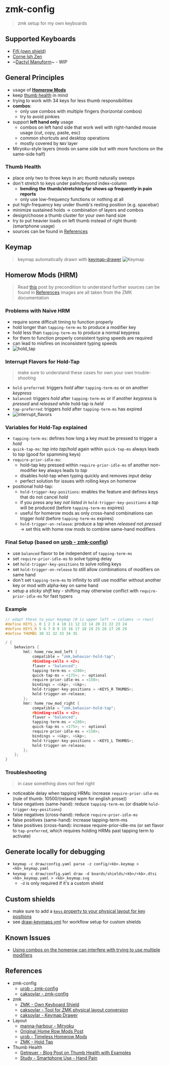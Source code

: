 # zmk-config
> zmk setup for my own keyboards

## Supported Keyboards
- [Fifi (own shield)](https://github.com/raychengy/fifi_split_keeb)
- [Corne Ish Zen](https://lowprokb.ca/products/corne-ish-zen)
- ~[Dactyl Manuform](https://github.com/abstracthat/dactyl-manuform)~ - WIP

## General Principles
- usage of [**Homerow Mods**](#homerow-mods-(hrm))
- keep [thumb health](#thumb-health) in mind
- trying to work with 34 keys for less thumb responsibilities
- **combos**:
    - only use combos with multiple fingers (horizontal combos)
    - try to avoid pinkies
- support **left hand only** usage
    - combos on left hand side that work well with right-handed mouse usage (cut, copy, paste, esc)
    - common shortcuts and desktop operations
    - mostly covered by `NAV` layer
- Miryoku-style layers (mods on same side but with more functions on the same-side half)

### Thumb Health
- place only two to three keys in arc thumb naturally sweeps
- don't stretch to keys under palm/beyond index-column
    - **bending the thumb/stretching far shows up frequently in pain reports**
    - only use low-frequency functions or nothing at all
- put high-frequency key under thumb's resting position (e.g. spacebar)
- minimize sustained holds -> combination of layers and combos
- design/choose a thumb cluster for your own hand size
- try to put heavier loads on left thumb instead of right thumb (smartphone usage)
- sources can be found in [References](#references)

## Keymap
> keymap automatically drawn with [keymap-drawer](https://github.com/caksoylar/keymap-drawer)
![Keymap](./draw/fifi.svg?raw=true "Keymap")

## Homerow Mods (HRM)
> Read [this](https://precondition.github.io/home-row-mods) post by precondition to understand
> further sources can be found in [References](#references)
> images are all taken from the ZMK documentation

### Problems with Naive HRM
- require some difficult timing to function properly
- hold longer than `tapping-term-ms` to produce a modifier key
- hold less than `tapping-term-ms` to produce a normal keypress
- for them to function properly consistent typing speeds are required 
- can lead to misfires on inconsistent typing speeds
- ![hold_tap](./assets/hold_tap.svg?raw=true "Hold Tap")

### Interrupt Flavors for Hold-Tap
> make sure to understand these cases for own your own trouble-shooting
- `hold-preferred`: triggers *hold* after `tapping-term-ms` or on another *keypress*
- `balanced`: triggers *hold* after `tapping-term-ms` or if another *keypress* is *pressed* and *released* while hold-tap is *held*
- `tap-preferred`: triggers *hold* after `tapping-term-ms` has expired 
- ![interrupt_flavors](./assets/interrupt_flavors.svg?raw=true "Interrupt Flavors")

### Variables for Hold-Tap explained
- `tapping-term-ms`: defines how long a key must be pressed to trigger a *hold*
- `quick-tap-ms`: *tap* into *tap*/*hold* again within `quick-tap-ms` always leads to *tap* (good for spamming keys)
- `require-prior-idle-ms`: 
    - hold-tap key pressed within `require-prior-idle-ms` of another non-modifier key always leads to *tap*
    - disables hold-tap when typing quickly and removes input delay
    - perfect solution for issues with rolling keys on homerow
- positional hold-tap:
    - `hold-trigger-key-positions`: enables the feature and defines keys that do not cancel *hold*
    - if you press any key *not listed in* `hold-trigger-key-positions` a *tap* will be produced (before `tapping-term-ms` expires)
    - useful for homerow mods as only cross-hand combinations can trigger *hold* (before `tapping-term-ms` expires)
    - `hold-trigger-on-release`: produce a *tap* when *released* not *pressed* -> set this with home row mods to combine same-hand modifiers

### Final Setup (based on [urob - zmk-config](https://github.com/urob/zmk-config))
- use `balanced` flavor to be independent of `tapping-term-ms`
- set `require-prior-idle-ms` to solve typing delay
- set `hold-trigger-key-positions` to solve rolling keys
- set `hold-trigger-on-release` to still allow combinations of modifiers on same hand
- don't set `tapping-term-ms` to infinity to still use modifier without another key or mod with alpha-key on same hand
- setup a *sticky shift* key - shifting may otherwise conflict with `require-prior-idle-ms` for fast typers

### Example
```C++
// adapt these to your keymap (0 is upper left -> columns -> rows)
#define KEYS_L 0 1 2 3 4 10 11 12 13 14 20 21 22 23 24 
#define KEYS_R 5 6 7 8 9 15 16 17 18 19 25 26 27 28 29
#define THUMBS 30 31 32 33 34 35

/ {
    behaviors {
        hml: home_row_mod_left {
            compatible = "zmk,behavior-hold-tap";
            #binding-cells = <2>;
            flavor = "balanced";
            tapping-term-ms = <280>;
            quick-tap-ms = <175>; <- optional
            require-prior-idle-ms = <150>;
            bindings = <&kp>, <&kp>;
            hold-trigger-key-positions = <KEYS_R THUMBS>;
            hold-trigger-on-release;
        };
        hmr: home_row_mod_right {
            compatible = "zmk,behavior-hold-tap";
            #binding-cells = <2>;
            flavor = "balanced";
            tapping-term-ms = <280>;
            quick-tap-ms = <175>; <- optional
            require-prior-idle-ms = <150>;
            bindings = <&kp>, <&kp>;
            hold-trigger-key-positions = <KEYS_L THUMBS>;
            hold-trigger-on-release;
        };
    };
}
```

### Troubleshooting
> in case something does not feel right
- noticeable delay when tapping HRMs: increase `require-prior-idle-ms` (rule of thumb: 10500/(relaxed wpm for english prose))
- false negatives (same-hand): reduce `tapping-term-ms` (or disable `hold-trigger-key-positions`)
- false negatives (cross-hand): reduce `require-prior-idle-ms`
- false positives (same-hand): increase tapping-term-ms
- false positives (cross-hand): increase require-prior-idle-ms (or set flavor to `tap-preferred`, which requires holding HRMs past tapping term to activate)

## Generate locally for debugging
- `keymap -c draw/config.yaml parse -z config/<kb>.keymap > <kb>_keymap.yaml`
- `keymap -c draw/config.yaml draw -d boards/shields/<kb>/<kb>.dtsi <kb>_keymap.yaml > <kb>_keymap.svg`
    - `-d` is only required if it's a custom shield

## Custom shields
- make sure to add a [`keys` property to your physical layout for key positions](https://zmk.dev/docs/development/hardware-integration/physical-layouts#optional-keys-property)
- see [draw-keymaps.yml](./.github/workflows/draw-keymaps.yml) for workflow setup for custom shields

## Known Issues
- [Using combos on the homerow can interfere with trying to use multiple modifiers](https://github.com/zmkfirmware/zmk/issues/544)

## References
- zmk-config
    - [urob - zmk-config](https://github.com/urob/zmk-config)
    - [caksoylar - zmk-config](https://github.com/caksoylar/zmk-config)
- zmk
    - [ZMK - Own Keyboard Shield](https://zmk.dev/docs/development/hardware-integration/new-shield?keyboard-type=split)
    - [caksoylar - Tool for ZMK physical layout conversion](https://zmk-physical-layout-converter.streamlit.app/)
    - [caksoylar - Keymap Drawer](https://github.com/caksoylar/keymap-drawer/tree/main)
- Layout
    - [manna-harbour - Miryoku](https://github.com/manna-harbour/miryoku_zmk)
    - [Original Home Row Mods Post](https://precondition.github.io/home-row-mods)
    - [urob - Timeless Homerow Mods](https://github.com/urob/zmk-config?tab=readme-ov-file#timeless-homerow-mods)
    - [ZMK - Hold Tap](https://zmk.dev/docs/keymaps/behaviors/hold-tap)
- Thumb Health
    - [Getreuer - Blog Post on Thumb Health with Examples](https://getreuer.info/posts/keyboards/thumb-ergo/index.html#countermeasures)
    - [Study - Smartphone Use - Hand Pain](https://pubmed.ncbi.nlm.nih.gov/39044247/)
